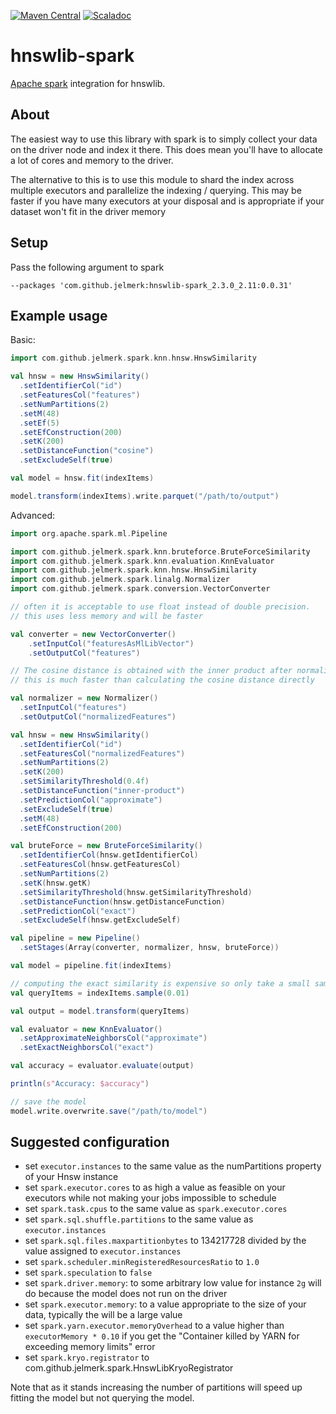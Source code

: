 [![Maven Central](https://maven-badges.herokuapp.com/maven-central/com.github.jelmerk/hnswlib-spark_2.3.0_2.11/badge.svg)](https://maven-badges.herokuapp.com/maven-central/com.github.jelmerk/hnswlib-spark_2.3.0_2.11) [![Scaladoc](http://javadoc-badge.appspot.com/com.github.jelmerk/hnswlib-spark_2.3.0_2.11.svg?label=scaladoc)](http://javadoc-badge.appspot.com/com.github.jelmerk/hnswlib-spark_2.3.0_2.11)

hnswlib-spark
=============

[Apache spark](https://spark.apache.org/) integration for hnswlib.

About
-----

The easiest way to use this library with spark is to simply collect your data on the driver node and index it there. 
This does mean you'll have to allocate a lot of cores and memory to the driver.

The alternative to this is to use this module to shard the index across multiple executors 
and parallelize the indexing / querying. This may be  faster if you have many executors at your disposal and is
appropriate if your dataset won't fit in the driver memory

Setup
-----

Pass the following argument to spark

    --packages 'com.github.jelmerk:hnswlib-spark_2.3.0_2.11:0.0.31'

Example usage
-------------

Basic:

```scala
import com.github.jelmerk.spark.knn.hnsw.HnswSimilarity

val hnsw = new HnswSimilarity()
  .setIdentifierCol("id")
  .setFeaturesCol("features")
  .setNumPartitions(2)
  .setM(48)
  .setEf(5)
  .setEfConstruction(200)
  .setK(200)
  .setDistanceFunction("cosine")
  .setExcludeSelf(true)

val model = hnsw.fit(indexItems)

model.transform(indexItems).write.parquet("/path/to/output")
```

Advanced:

```scala
import org.apache.spark.ml.Pipeline

import com.github.jelmerk.spark.knn.bruteforce.BruteForceSimilarity
import com.github.jelmerk.spark.knn.evaluation.KnnEvaluator
import com.github.jelmerk.spark.knn.hnsw.HnswSimilarity
import com.github.jelmerk.spark.linalg.Normalizer
import com.github.jelmerk.spark.conversion.VectorConverter

// often it is acceptable to use float instead of double precision. 
// this uses less memory and will be faster 

val converter = new VectorConverter()
    .setInputCol("featuresAsMlLibVector")
    .setOutputCol("features")

// The cosine distance is obtained with the inner product after normalizing all vectors to unit norm 
// this is much faster than calculating the cosine distance directly

val normalizer = new Normalizer()
  .setInputCol("features")
  .setOutputCol("normalizedFeatures")

val hnsw = new HnswSimilarity()
  .setIdentifierCol("id")
  .setFeaturesCol("normalizedFeatures")
  .setNumPartitions(2)
  .setK(200)
  .setSimilarityThreshold(0.4f)
  .setDistanceFunction("inner-product")
  .setPredictionCol("approximate")
  .setExcludeSelf(true)
  .setM(48)
  .setEfConstruction(200)

val bruteForce = new BruteForceSimilarity()
  .setIdentifierCol(hnsw.getIdentifierCol)
  .setFeaturesCol(hnsw.getFeaturesCol)
  .setNumPartitions(2)
  .setK(hnsw.getK)
  .setSimilarityThreshold(hnsw.getSimilarityThreshold)
  .setDistanceFunction(hnsw.getDistanceFunction)
  .setPredictionCol("exact")
  .setExcludeSelf(hnsw.getExcludeSelf)

val pipeline = new Pipeline()
  .setStages(Array(converter, normalizer, hnsw, bruteForce))

val model = pipeline.fit(indexItems)

// computing the exact similarity is expensive so only take a small sample
val queryItems = indexItems.sample(0.01)

val output = model.transform(queryItems)

val evaluator = new KnnEvaluator()
  .setApproximateNeighborsCol("approximate")
  .setExactNeighborsCol("exact")

val accuracy = evaluator.evaluate(output)

println(s"Accuracy: $accuracy")

// save the model
model.write.overwrite.save("/path/to/model")
```

Suggested configuration
-----------------------

- set `executor.instances` to the same value as the numPartitions property of your Hnsw instance
- set `spark.executor.cores` to as high a value as feasible on your executors while not making your jobs impossible to schedule
- set `spark.task.cpus` to the same value as `spark.executor.cores`
- set `spark.sql.shuffle.partitions` to the same value as `executor.instances`
- set `spark.sql.files.maxpartitionbytes` to 134217728 divided by the value assigned to `executor.instances`
- set `spark.scheduler.minRegisteredResourcesRatio` to `1.0`
- set `spark.speculation` to `false`
- set `spark.driver.memory`: to some arbitrary low value for instance `2g` will do because the model does not run on the driver
- set `spark.executor.memory`: to a value appropriate to the size of your data, typically the will be a large value 
- set `spark.yarn.executor.memoryOverhead` to a value higher than `executorMemory * 0.10` if you get the "Container killed by YARN for exceeding memory limits" error
- set `spark.kryo.registrator` to com.github.jelmerk.spark.HnswLibKryoRegistrator

Note that as it stands increasing the number of partitions will speed up fitting the model but not querying the model.
